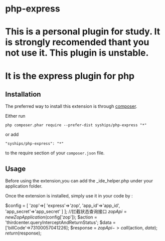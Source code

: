 # php-express
This is a personal plugin for study.
It is strongly recomended thant you not use it. 
This plugin is unstable.
======================
It is the express plugin for php
======================

Installation
------------

The preferred way to install this extension is through [composer](https://getcomposer.org/download/).

Either run

```
php composer.phar require --prefer-dist syships/php-express "*"
```

or add

```
"syships/php-express": "*"
```

to the require section of your `composer.json` file.


Usage
-----

Before using the extension,you can add the _ide_helper.php under your application folder.

Once the extension is installed, simply use it in your code by  :

$config = [
            'zop'=>[
                'express'=>'zop',
                'app_id'=>'app_id',
                'app_secret'=>'app_secret'
            ]
        ];
        //拦截状态查询接口
        $zopApi = new ZopApplication($config['zop']);
        $action = 'thirdcenter.queryInterceptAndReturnStatus';
        $data = ['billCode'=>73100057041226];
        $response = $zopApi->call($action, $data);
        return ($response);
